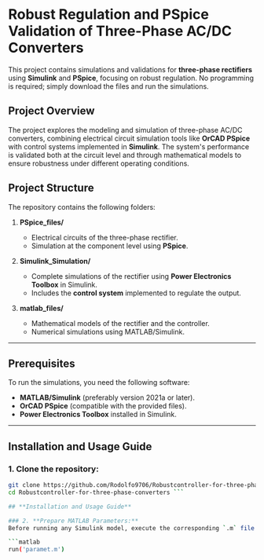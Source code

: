 # **Robust Regulation and PSpice Validation of Three-Phase AC/DC Converters**

This project contains simulations and validations for **three-phase rectifiers** using **Simulink** and **PSpice**, focusing on robust regulation. No programming is required; simply download the files and run the simulations.

## **Project Overview**  
The project explores the modeling and simulation of three-phase AC/DC converters, combining electrical circuit simulation tools like **OrCAD PSpice** with control systems implemented in **Simulink**. The system's performance is validated both at the circuit level and through mathematical models to ensure robustness under different operating conditions.

## **Project Structure**  
The repository contains the following folders:  

1. **PSpice_files/**  
   - Electrical circuits of the three-phase rectifier.
   - Simulation at the component level using **PSpice**.

2. **Simulink_Simulation/**  
   - Complete simulations of the rectifier using **Power Electronics Toolbox** in Simulink.
   - Includes the **control system** implemented to regulate the output.

3. **matlab_files/**  
   - Mathematical models of the rectifier and the controller.
   - Numerical simulations using MATLAB/Simulink.

---

## **Prerequisites**  
To run the simulations, you need the following software:  

- **MATLAB/Simulink** (preferably version 2021a or later).  
- **OrCAD PSpice** (compatible with the provided files).  
- **Power Electronics Toolbox** installed in Simulink.

---

## **Installation and Usage Guide**  

### 1. **Clone the repository:**
   ```bash
   git clone https://github.com/Rodolfo9706/Robustcontroller-for-three-phase-converters.git
   cd Robustcontroller-for-three-phase-converters ```

## **Installation and Usage Guide**  

### 2. **Prepare MATLAB Parameters:**  
Before running any Simulink model, execute the corresponding `.m` file containing the system or control parameters. Example:

```matlab
run('paramet.m')

